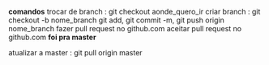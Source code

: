 **comandos**
trocar de branch : git checkout aonde_quero_ir
criar branch : git checkout -b nome_branch
git add, git commit -m, git push origin nome_branch
fazer pull request no github.com
aceitar pull request no github.com
**foi pra master**

atualizar a master : git pull origin master